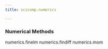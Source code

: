 ```yaml
---
title: scicomp.numerics

---
```


### Numerical Methods

numerics.finelm
numerics.findiff
numerics.mom